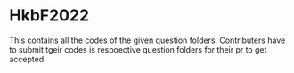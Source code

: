 # HkbF2022
This contains all the codes of the given question folders.
Contributers have to submit tgeir codes is respoective question folders for their pr to get accepted.

